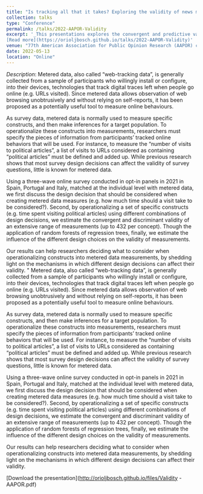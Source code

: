 ```yaml
---
title: "Is tracking all that it takes? Exploring the validity of news media exposure measurements created with metered data"
collection: talks
type: "Conference"
permalink: /talks/2022-AAPOR-Validity
excerpt: '_This presentations explores the convergent and predictive validity of news media exposure measurements created with metered data_ 
[Read more](https://orioljbosch.github.io/talks/2022-AAPOR-Validity)'
venue: "77th American Association for Public Opinion Research (AAPOR) conference"
date: 2022-05-13
location: "Online"
---
```


_Description_: Metered data, also called “web-tracking data”, is generally collected from a sample of participants who willingly install or configure, into their devices, technologies that track digital traces left when people go online (e.g. URLs visited). Since metered data allows observation of web browsing unobtrusively and without relying on self-reports, it has been proposed as a potentially useful tool to measure online behaviours.

As survey data, metered data is normally used to measure specific constructs, and then make inferences for a target population. To operationalize these constructs into measurements, researchers must specify the pieces of information from participants’ tracked online behaviors that will be used. For instance, to measure the “number of visits to political articles”, a list of visits to URLs considered as containing “political articles” must be defined and added up. While previous research shows that most survey design decisions can affect the validity of survey questions, little is known for metered data.

Using a three-wave online survey conducted in opt-in panels in 2021 in Spain, Portugal and Italy, matched at the individual level with metered data, we first discuss the design decision that should be considered when creating metered data measures (e.g. how much time should a visit take to be considered?). Second, by operationalizing a set of specific constructs (e.g. time spent visiting political articles) using different combinations of design decisions, we estimate the convergent and discriminant validity of an extensive range of measurements (up to 432 per concept). Though the application of random forests of regression trees, finally, we estimate the influence of the different design choices on the validity of measurements.

Our results can help researchers deciding what to consider when operationalizing constructs into metered data measurements, by shedding light on the mechanisms in which different design decisions can affect their validity.
"
Metered data, also called “web-tracking data”, is generally collected from a sample of participants who willingly install or configure, into their devices, technologies that track digital traces left when people go online (e.g. URLs visited). Since metered data allows observation of web browsing unobtrusively and without relying on self-reports, it has been proposed as a potentially useful tool to measure online behaviours.

As survey data, metered data is normally used to measure specific constructs, and then make inferences for a target population. To operationalize these constructs into measurements, researchers must specify the pieces of information from participants’ tracked online behaviors that will be used. For instance, to measure the “number of visits to political articles”, a list of visits to URLs considered as containing “political articles” must be defined and added up. While previous research shows that most survey design decisions can affect the validity of survey questions, little is known for metered data.

Using a three-wave online survey conducted in opt-in panels in 2021 in Spain, Portugal and Italy, matched at the individual level with metered data, we first discuss the design decision that should be considered when creating metered data measures (e.g. how much time should a visit take to be considered?). Second, by operationalizing a set of specific constructs (e.g. time spent visiting political articles) using different combinations of design decisions, we estimate the convergent and discriminant validity of an extensive range of measurements (up to 432 per concept). Though the application of random forests of regression trees, finally, we estimate the influence of the different design choices on the validity of measurements.

Our results can help researchers deciding what to consider when operationalizing constructs into metered data measurements, by shedding light on the mechanisms in which different design decisions can affect their validity. 


[Download the presentation](http://orioljbosch.github.io/files/Validity - AAPOR.pdf)


